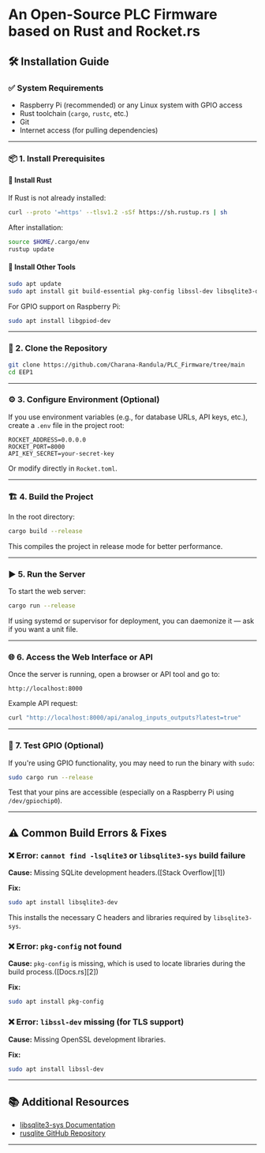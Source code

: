 # An Open-Source PLC Firmware based on Rust and Rocket.rs

## 🛠️ Installation Guide

### ✅ System Requirements

* Raspberry Pi (recommended) or any Linux system with GPIO access
* Rust toolchain (`cargo`, `rustc`, etc.)
* Git
* Internet access (for pulling dependencies)

---

### 📦 1. Install Prerequisites

#### 🔧 Install Rust

If Rust is not already installed:

```bash
curl --proto '=https' --tlsv1.2 -sSf https://sh.rustup.rs | sh
```

After installation:

```bash
source $HOME/.cargo/env
rustup update
```

#### 📁 Install Other Tools

```bash
sudo apt update
sudo apt install git build-essential pkg-config libssl-dev libsqlite3-dev
```

For GPIO support on Raspberry Pi:

```bash
sudo apt install libgpiod-dev
```

---

### 📂 2. Clone the Repository

```bash
git clone https://github.com/Charana-Randula/PLC_Firmware/tree/main
cd EEP1
```

---

### ⚙️ 3. Configure Environment (Optional)

If you use environment variables (e.g., for database URLs, API keys, etc.), create a `.env` file in the project root:

```env
ROCKET_ADDRESS=0.0.0.0
ROCKET_PORT=8000
API_KEY_SECRET=your-secret-key
```

Or modify directly in `Rocket.toml`.

---

### 🏗️ 4. Build the Project

In the root directory:

```bash
cargo build --release
```

This compiles the project in release mode for better performance.

---

### ▶️ 5. Run the Server

To start the web server:

```bash
cargo run --release
```

If using systemd or supervisor for deployment, you can daemonize it — ask if you want a unit file.

---

### 🌐 6. Access the Web Interface or API

Once the server is running, open a browser or API tool and go to:

```
http://localhost:8000
```

Example API request:

```bash
curl "http://localhost:8000/api/analog_inputs_outputs?latest=true"
```

---

### 🧪 7. Test GPIO (Optional)

If you're using GPIO functionality, you may need to run the binary with `sudo`:

```bash
sudo cargo run --release
```

Test that your pins are accessible (especially on a Raspberry Pi using `/dev/gpiochip0`).

---

## ⚠️ Common Build Errors & Fixes

### ❌ Error: `cannot find -lsqlite3` or `libsqlite3-sys` build failure

**Cause:** Missing SQLite development headers.([Stack Overflow][1])

**Fix:**

```bash
sudo apt install libsqlite3-dev
```

This installs the necessary C headers and libraries required by `libsqlite3-sys`.

### ❌ Error: `pkg-config` not found

**Cause:** `pkg-config` is missing, which is used to locate libraries during the build process.([Docs.rs][2])

**Fix:**

```bash
sudo apt install pkg-config
```

### ❌ Error: `libssl-dev` missing (for TLS support)

**Cause:** Missing OpenSSL development libraries.

**Fix:**

```bash
sudo apt install libssl-dev
```

---

## 📚 Additional Resources

* [libsqlite3-sys Documentation](https://docs.rs/libsqlite3-sys/latest/libsqlite3_sys/)
* [rusqlite GitHub Repository](https://github.com/rusqlite/rusqlite)

---
